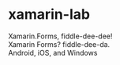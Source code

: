 # xamarin-lab  
Xamarin.Forms, fiddle-dee-dee!  
Xamarin Forms? fiddle-dee-da.  
Android, iOS, and Windows  
